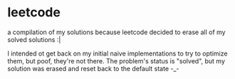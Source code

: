 # leetcode
a compilation of my solutions because leetcode decided to erase all of my solved solutions :|

I intended ot get back on my initial naive implementations to try to optimize them, but poof, they're not there. The problem's status is "solved",
but my solution was erased and reset back to the default state -_-
